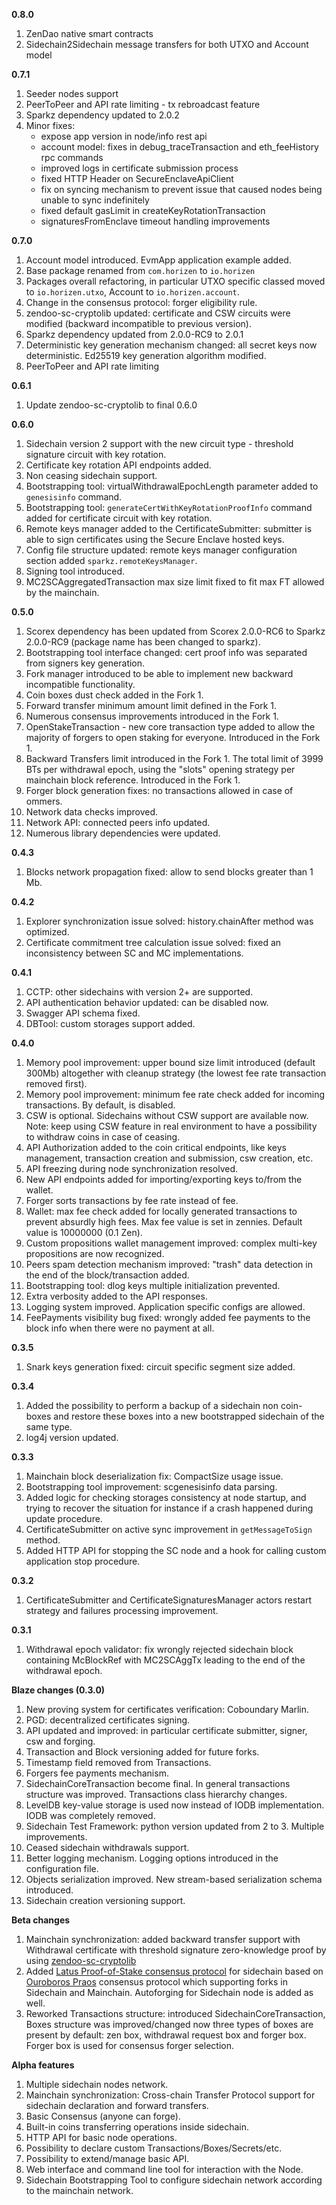 **0.8.0**
1. ZenDao native smart contracts
2. Sidechain2Sidechain message transfers for both UTXO and Account model 

**0.7.1**
1. Seeder nodes support
2. PeerToPeer and API rate limiting - tx rebroadcast feature
3. Sparkz dependency updated to 2.0.2
4. Minor fixes:
    * expose app version in  node/info rest api
    * account model: fixes in debug_traceTransaction and eth_feeHistory rpc commands
    * improved logs in certificate submission process
    * fixed HTTP Header on SecureEnclaveApiClient
    * fix on syncing mechanism to prevent issue that caused nodes being unable to sync indefinitely
    * fixed default gasLimit in createKeyRotationTransaction
    * signaturesFromEnclave timeout handling improvements

**0.7.0**
1. Account model introduced. EvmApp application example added.
2. Base package renamed from `com.horizen` to `io.horizen`
3. Packages overall refactoring, in particular UTXO specific classed moved to `io.horizen.utxo`, Account to `io.horizen.account`. 
4. Change in the consensus protocol: forger eligibility rule. 
5. zendoo-sc-cryptolib updated: certificate and CSW circuits were modified (backward incompatible to previous version). 
6. Sparkz dependency updated from 2.0.0-RC9 to 2.0.1
7. Deterministic key generation mechanism changed: all secret keys now deterministic. Ed25519 key generation algorithm modified.
8. PeerToPeer and API rate limiting

**0.6.1**
1. Update zendoo-sc-cryptolib to final 0.6.0

**0.6.0**
1. Sidechain version 2 support with the new circuit type - threshold signature circuit with key rotation.
2. Certificate key rotation API endpoints added. 
3. Non ceasing sidechain support. 
4. Bootstrapping tool: virtualWithdrawalEpochLength parameter added to `genesisinfo` command. 
5. Bootstrapping tool: `generateCertWithKeyRotationProofInfo` command added for certificate circuit with key rotation.
6. Remote keys manager added to the CertificateSubmitter: submitter is able to sign certificates using the Secure Enclave hosted keys.
7. Config file structure updated: remote keys manager configuration section added `sparkz.remoteKeysManager`.
8. Signing tool introduced.
9. MC2SCAggregatedTransaction max size limit fixed to fit max FT allowed by the mainchain. 

**0.5.0**
1. Scorex dependency has been updated from Scorex 2.0.0-RC6 to Sparkz 2.0.0-RC9 (package name has been changed to sparkz).
2. Bootstrapping tool interface changed: cert proof info was separated from signers key generation.
3. Fork manager introduced to be able to implement new backward incompatible functionality.
4. Coin boxes dust check added in the Fork 1.
5. Forward transfer minimum amount limit defined in the Fork 1.
6. Numerous consensus improvements introduced in the Fork 1.
7. OpenStakeTransaction - new core transaction type added to allow the majority of forgers to open staking for everyone. Introduced in the Fork 1.
8. Backward Transfers limit introduced in the Fork 1. The total limit of 3999 BTs per withdrawal epoch, using the "slots" opening strategy per mainchain block reference. Introduced in the Fork 1.
9. Forger block generation fixes: no transactions allowed in case of ommers.
10. Network data checks improved.
11. Network API: connected peers info updated.
12. Numerous library dependencies were updated.

**0.4.3**
1. Blocks network propagation fixed: allow to send blocks greater than 1 Mb.

**0.4.2**
1. Explorer synchronization issue solved: history.chainAfter method was optimized.
2. Certificate commitment tree calculation issue solved: fixed an inconsistency between SC and MC implementations.

**0.4.1**
1. CCTP: other sidechains with version 2+ are supported.
2. API authentication behavior updated: can be disabled now.
3. Swagger API schema fixed.
4. DBTool: custom storages support added.

**0.4.0**
1. Memory pool improvement: upper bound size limit introduced (default 300Mb) altogether with cleanup strategy (the lowest fee rate transaction removed first).
2. Memory pool improvement: minimum fee rate check added for incoming transactions. By default, is disabled.
3. CSW is optional. Sidechains without CSW support are available now. Note: keep using CSW feature in real environment to have a possibility to withdraw coins in case of ceasing.
4. API Authorization added to the coin critical endpoints, like keys management, transaction creation and submission, csw creation, etc.
5. API freezing during node synchronization resolved.
6. New API endpoints added for importing/exporting keys to/from the wallet.
7. Forger sorts transactions by fee rate instead of fee.
8. Wallet: max fee check added for locally generated transactions to prevent absurdly high fees. Max fee value is set in zennies. Default value is 10000000 (0.1 Zen).
9. Custom propositions wallet management improved: complex multi-key propositions are now recognized.
10. Peers spam detection mechanism improved: "trash" data detection in the end of the block/transaction added.
11. Bootstrapping tool: dlog keys multiple initialization prevented.
12. Extra verbosity added to the API responses.
13. Logging system improved. Application specific configs are allowed.
14. FeePayments visibility bug fixed: wrongly added fee payments to the block info when there were no payment at all.

**0.3.5**
1. Snark keys generation fixed: circuit specific segment size added.

**0.3.4**
1. Added the possibility to perform a backup of a sidechain non coin-boxes and restore these boxes into a new bootstrapped sidechain of the same type.
2. log4j version updated.

**0.3.3**
1. Mainchain block deserialization fix: CompactSize usage issue.
2. Bootstrapping tool improvement: scgenesisinfo data parsing.
3. Added logic for checking storages consistency at node startup, and trying to recover the situation for instance if a crash happened during update procedure.
4. CertificateSubmitter on active sync improvement in `getMessageToSign` method.
5. Added HTTP API for stopping the SC node and a hook for calling custom application stop procedure.

**0.3.2**
1. CertificateSubmitter and CertificateSignaturesManager actors restart strategy and failures processing improvement. 

**0.3.1**
1. Withdrawal epoch validator: fix wrongly rejected sidechain block containing McBlockRef with MC2SCAggTx leading to the end of the withdrawal epoch.


**Blaze changes (0.3.0)**
1. New proving system for certificates verification: Coboundary Marlin.
2. PGD: decentralized certificates signing.
3. API updated and improved: in particular certificate submitter, signer, csw and forging.
4. Transaction and Block versioning added for future forks.
5. Timestamp field removed from Transactions.
6. Forgers fee payments mechanism.
7. SidechainCoreTransaction become final. In general transactions structure was improved. Transactions class hierarchy changes.
8. LevelDB key-value storage is used now instead of IODB implementation. IODB was completely removed.
9. Sidechain Test Framework: python version updated from 2 to 3. Multiple improvements.
10. Ceased sidechain withdrawals support.
11. Better logging mechanism. Logging options introduced in the configuration file.
12. Objects serialization improved. New stream-based serialization schema introduced.
13. Sidechain creation versioning support.

**Beta changes**
1. Mainchain synchronization: added backward transfer support with Withdrawal certificate with threshold signature zero-knowledge proof by using [zendoo-sc-cryptolib](https://github.com/HorizenOfficial/zendoo-sc-cryptolib)
2. Added [Latus Proof-of-Stake consensus protocol](https://www.horizen.global/assets/files/Horizen-Sidechain-Zendoo-A_zk-SNARK-Verifiable-Cross-Chain-Transfer-Protocol.pdf)  for sidechain based on [Ouroboros Praos](https://eprint.iacr.org/2017/573.pdf) consensus protocol which supporting forks in Sidechain and Mainchain. Autoforging for Sidechain node is added as well.
3. Reworked Transactions structure: introduced SidechainCoreTransaction, Boxes structure was improved/changed now three types of boxes are present by default: zen box, withdrawal request box and forger box. Forger box is used for consensus forger selection.


**Alpha features**
1. Multiple sidechain nodes network.
2. Mainchain synchronization: Cross-chain Transfer Protocol support for sidechain declaration and forward transfers.
3. Basic Consensus (anyone can forge).
4. Built-in coins transferring operations inside sidechain.
5. HTTP API for basic node operations.
6. Possibility to declare custom Transactions/Boxes/Secrets/etc.
7. Possibility to extend/manage basic API.
8. Web interface and command line tool for interaction with the Node.
9. Sidechain Bootstrapping Tool to configure sidechain network according to the mainchain network.